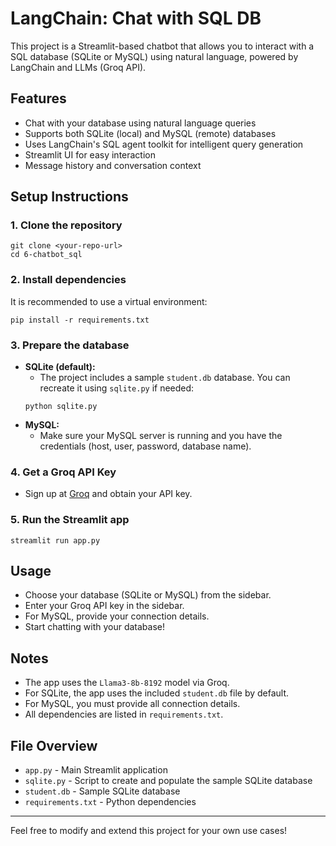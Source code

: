 # LangChain: Chat with SQL DB

This project is a Streamlit-based chatbot that allows you to interact with a SQL database (SQLite or MySQL) using natural language, powered by LangChain and LLMs (Groq API).

## Features
- Chat with your database using natural language queries
- Supports both SQLite (local) and MySQL (remote) databases
- Uses LangChain's SQL agent toolkit for intelligent query generation
- Streamlit UI for easy interaction
- Message history and conversation context

## Setup Instructions

### 1. Clone the repository
```
git clone <your-repo-url>
cd 6-chatbot_sql
```

### 2. Install dependencies
It is recommended to use a virtual environment:
```
pip install -r requirements.txt
```

### 3. Prepare the database
- **SQLite (default):**
    - The project includes a sample `student.db` database. You can recreate it using `sqlite.py` if needed:
    ```
    python sqlite.py
    ```
- **MySQL:**
    - Make sure your MySQL server is running and you have the credentials (host, user, password, database name).

### 4. Get a Groq API Key
- Sign up at [Groq](https://console.groq.com/) and obtain your API key.

### 5. Run the Streamlit app
```
streamlit run app.py
```

## Usage
- Choose your database (SQLite or MySQL) from the sidebar.
- Enter your Groq API key in the sidebar.
- For MySQL, provide your connection details.
- Start chatting with your database!

## Notes
- The app uses the `Llama3-8b-8192` model via Groq.
- For SQLite, the app uses the included `student.db` file by default.
- For MySQL, you must provide all connection details.
- All dependencies are listed in `requirements.txt`.

## File Overview
- `app.py` - Main Streamlit application
- `sqlite.py` - Script to create and populate the sample SQLite database
- `student.db` - Sample SQLite database
- `requirements.txt` - Python dependencies

---

Feel free to modify and extend this project for your own use cases! 